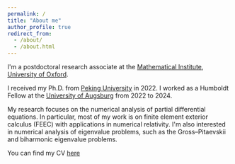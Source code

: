 ```yaml
---
permalink: /
title: "About me"
author_profile: true
redirect_from: 
  - /about/
  - /about.html
---
```


I'm a postdoctoral research associate at the [Mathematical Institute](https://www.maths.ox.ac.uk/), [University of Oxford](https://www.ox.ac.uk/).

I received my Ph.D. from [Peking University](https://english.pku.edu.cn/) in 2022. I worked as a Humboldt Fellow at the [University of Augsburg](https://www.uni-augsburg.de/en/) from 2022 to 2024.

My research focuses on the numerical analysis of partial differential equations. In particular, most of my work is on finite element exterior calculus (FEEC) with applications in numerical relativity. I'm also interested in numerical analysis of eigenvalue problems, such as the Gross–Pitaevskii and biharmonic eigenvalue problems.

You can find my CV [here](../assets/CV_YizhouLiang.pdf)


